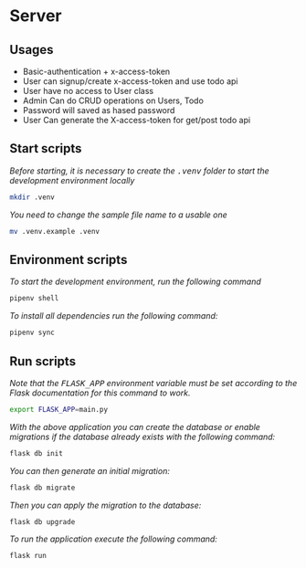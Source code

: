 # Server

## Usages

- Basic-authentication + x-access-token
- User can signup/create x-access-token and use todo api
- User have no access to User class
- Admin Can do CRUD operations on Users, Todo
- Password will saved as hased password
- User Can generate the X-access-token for get/post todo api

## Start scripts

*Before starting, it is necessary to create the <kbd>.venv</kbd> folder to start the development environment locally*

```sh
mkdir .venv
```
*You need to change the sample file name to a usable one*

```sh
mv .venv.example .venv
```

## Environment scripts

*To start the development environment, run the following command*

```sh
pipenv shell
```
*To install all dependencies run the following command:*

```sh
pipenv sync
```

## Run scripts

*Note that the <kbd>FLASK_APP</kbd> environment variable must be set according to the Flask documentation for this command to work.*

```sh
export FLASK_APP=main.py
```
*With the above application you can create the database or enable migrations if the database already exists with the following command:*

```sh
flask db init
```
*You can then generate an initial migration:*

```sh
flask db migrate
```
*Then you can apply the migration to the database:*

```sh
flask db upgrade
```
*To run the application execute the following command:*

```sh
flask run
```